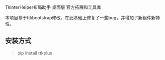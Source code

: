 TkinterHelper布局助手 桌面版 官方拓展和工具库

本项目基于ttkbootstrap修改，在此基础上修复了一些bug，并增加了新组件新特性。

## 安装方式

> pip install ttkplus

